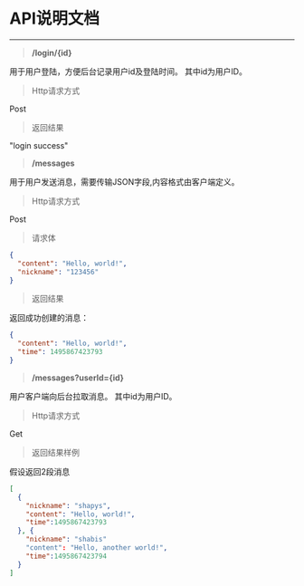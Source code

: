 # API说明文档


---

>**/login/{id}**

用于用户登陆，方便后台记录用户id及登陆时间。
其中id为用户ID。

>Http请求方式

Post

>返回结果

"login success"


>**/messages**

用于用户发送消息，需要传输JSON字段,内容格式由客户端定义。

>Http请求方式

Post

>  请求体

```json
{
  "content": "Hello, world!",
  "nickname": "123456"
}
```

>返回结果

返回成功创建的消息：

```json
{
  "content": "Hello, world!",
  "time": 1495867423793
}
```

>**/messages?userId={id}**

用户客户端向后台拉取消息。
其中id为用户ID。
>Http请求方式

Get
>返回结果样例

假设返回2段消息
```json
[
  {
    "nickname": "shapys",
    "content": "Hello, world!",
    "time":1495867423793
  }, {
    "nickname": "shabis"
    "content": "Hello, another world!",
    "time":1495867423794
  }
]
```






